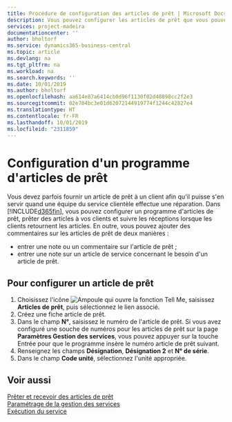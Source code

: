 ```yaml
---
title: Procédure de configuration des articles de prêt | Microsoft Docs
description: Vous pouvez configurer les articles de prêt que vous pouvez prêter aux clients afin de remplacer les articles de service lors de leur maintenance.
services: project-madeira
documentationcenter: ''
author: bholtorf
ms.service: dynamics365-business-central
ms.topic: article
ms.devlang: na
ms.tgt_pltfrm: na
ms.workload: na
ms.search.keywords: ''
ms.date: 10/01/2019
ms.author: bholtorf
ms.openlocfilehash: aa614e87a6414cb0d96f1130f02d40898cc2f2e3
ms.sourcegitcommit: 02e704bc3e01d62072144919774f1244c42827e4
ms.translationtype: HT
ms.contentlocale: fr-FR
ms.lasthandoff: 10/01/2019
ms.locfileid: "2311859"
---
```

# <a name="set-up-a-loaner-program"></a>Configuration d'un programme d'articles de prêt
Vous devez parfois fournir un article de prêt à un client afin qu'il puisse s'en servir quand une équipe du service clientèle effectue une réparation. Dans [!INCLUDE[d365fin](includes/d365fin_md.md)], vous pouvez configurer un programme d'articles de prêt, prêter des articles à vos clients et suivre les réceptions lorsque les clients retournent les articles. En outre, vous pouvez ajouter des commentaires sur les articles de prêt de deux manières :  
  
* entrer une note ou un commentaire sur l'article de prêt ;  
* entrer une note sur un article de service concernant le besoin d'un article de prêt.  

## <a name="to-set-up-a-loaner"></a>Pour configurer un article de prêt  
1. Choisissez l'icône ![Ampoule qui ouvre la fonction Tell Me](media/ui-search/search_small.png "Dites-moi ce que vous voulez faire"), saisissez **Articles de prêt**, puis sélectionnez le lien associé.  
2. Créez une fiche article de prêt. 
3. Dans le champ **N°**, saisissez le numéro de l'article de prêt. Si vous avez configuré une souche de numéros pour les articles de prêt sur la page **Paramètres Gestion des services**, vous pouvez appuyer sur la touche Entrée pour que le programme insère le numéro article de prêt suivant.  
4. Renseignez les champs **Désignation**, **Désignation 2** et **N° de série**.  
5. Dans le champ **Code unité**, sélectionnez l'unité appropriée.  
  
## <a name="see-also"></a>Voir aussi
[Prêter et recevoir des articles de prêt](service-how-to-lend-receive-loaners.md)  
[Paramétrage de la gestion des services](service-setup-service.md)  
[Exécution du service](service-deliver-service.md)  

